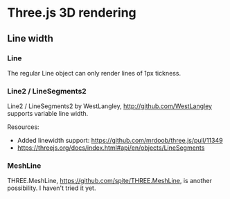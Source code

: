 # Three.js 3D rendering

## Line width

### Line

The regular Line object can only render lines of 1px tickness.

### Line2 / LineSegments2

Line2 / LineSegments2 by WestLangley, http://github.com/WestLangley supports variable line width.

Resources:

- Added linewidth support: https://github.com/mrdoob/three.js/pull/11349
- https://threejs.org/docs/index.html#api/en/objects/LineSegments

### MeshLine

THREE.MeshLine, https://github.com/spite/THREE.MeshLine, is another possibility.
I haven't tried it yet.

